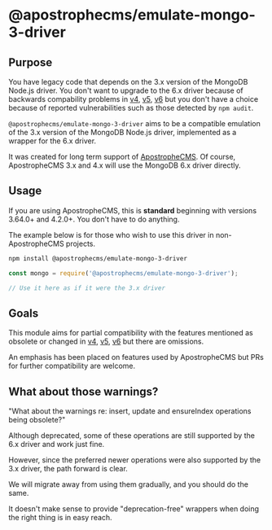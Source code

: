 # @apostrophecms/emulate-mongo-3-driver

## Purpose

You have legacy code that depends on the 3.x version of the MongoDB Node.js driver.
You don't want to upgrade to the 6.x driver because of backwards compability problems in
[v4](https://github.com/mongodb/node-mongodb-native/blob/v6.0.0/etc/notes/CHANGES_4.0.0.md),
[v5](https://github.com/mongodb/node-mongodb-native/blob/v6.0.0/etc/notes/CHANGES_5.0.0.md),
[v6](https://github.com/mongodb/node-mongodb-native/blob/v6.0.0/etc/notes/CHANGES_6.0.0.md)
but you don't have a choice because of reported vulnerabilities
such as those detected by `npm audit`.

`@apostrophecms/emulate-mongo-3-driver` aims to be a compatible emulation
of the 3.x version of the MongoDB Node.js driver,
implemented as a wrapper for the 6.x driver.

It was created for long term support of [ApostropheCMS](https://apostrophecms.com).
Of course, ApostropheCMS 3.x and 4.x will use the MongoDB 6.x driver directly.

## Usage

If you are using ApostropheCMS, this is **standard** beginning
with versions 3.64.0+ and 4.2.0+. You don't have to do anything.

The example below is for those who wish to use this driver in non-ApostropheCMS projects.

```sh
npm install @apostrophecms/emulate-mongo-3-driver
```

```javascript
const mongo = require('@apostrophecms/emulate-mongo-3-driver');

// Use it here as if it were the 3.x driver
```

## Goals

This module aims for partial compatibility with the features mentioned
as obsolete or changed in
[v4](https://github.com/mongodb/node-mongodb-native/blob/v6.0.0/etc/notes/CHANGES_4.0.0.md),
[v5](https://github.com/mongodb/node-mongodb-native/blob/v6.0.0/etc/notes/CHANGES_5.0.0.md),
[v6](https://github.com/mongodb/node-mongodb-native/blob/v6.0.0/etc/notes/CHANGES_6.0.0.md)
but there are omissions.

An emphasis has been placed on features used by ApostropheCMS
but PRs for further compatibility are welcome.

## What about those warnings?

"What about the warnings re: insert, update and ensureIndex operations being obsolete?"

Although deprecated, some of these operations are still supported by the 6.x driver
and work just fine.

However, since the preferred newer operations were also supported by the 3.x driver,
the path forward is clear.

We will migrate away from using them gradually, and you should do the same.

It doesn't make sense to provide "deprecation-free" wrappers
when doing the right thing is in easy reach.

